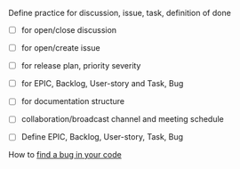 Define practice for discussion, issue, task, definition of done 
- [ ]  for open/close discussion
- [ ]  for open/create issue
- [ ]  for release plan, priority severity
- [ ]  for EPIC, Backlog, User-story and Task, Bug
- [ ]  for documentation structure
- [ ]  collaboration/broadcast channel and meeting schedule
- [ ] Define EPIC, Backlog, User-story, Task, Bug


How to [find a bug in your code](https://8thlight.com/blog/doug-bradbury/2016/06/29/how-to-find-bug-in-your-code.html)

